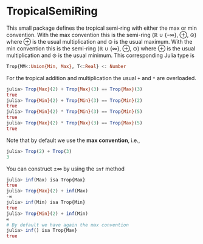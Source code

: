 # TropicalSemiRing

This small package defines the tropical semi-ring with either the max or min convention.
With the max convention this is the semi-ring (ℝ ∪ {-∞}, ⊕, ⊙) where
⊕ is the usual multiplication and ⊙ is the usual maximum.
With the min convention this is the semi-ring (ℝ ∪ {∞}, ⊕, ⊙) where
⊕ is the usual multiplication and ⊙ is the usual minimum.
This corresponding Julia type is
```julia
Trop{MM<:Union{Min, Max}, T<:Real} <: Number
```

For the tropical addition and multiplication the usual `+` and `*` are overloaded.
```julia
julia> Trop{Max}(2) + Trop{Max}(3) == Trop{Max}(3)
true
julia> Trop{Min}(2) + Trop{Min}(3) == Trop{Min}(2)
true
julia> Trop{Min}(2) * Trop{Min}(3) == Trop{Min}(5)
true
julia> Trop{Max}(2) * Trop{Max}(3) == Trop{Max}(5)
true
```
Note that by default we use the **max convention**, i.e.,
```julia
julia> Trop(2) + Trop(3)
3
```

You can construct ±∞ by using the `inf` method
```julia
julia> inf(Max) isa Trop{Max}
true
julia> Trop{Max}(2) + inf(Max)
-∞
julia> inf(Min) isa Trop{Min}
true
julia> Trop{Min}(2) + inf(Min)
∞
# By default we have again the max convention
julia> inf() isa Trop{Max}
true
```
